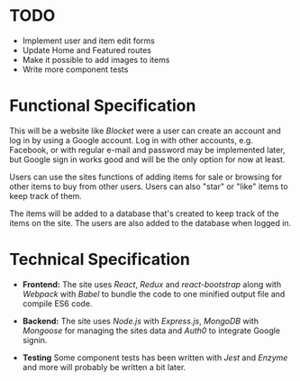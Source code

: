 # TODO

-   Implement user and item edit forms
-   Update Home and Featured routes
-   Make it possible to add images to items
-   Write more component tests

# Functional Specification

This will be a website like _Blocket_ were a user can create an account and log in by using a Google account. Log in with other accounts, e.g. Facebook, or with regular e-mail and password may be implemented later, but Google sign in works good and will be the only option for now at least.

Users can use the sites functions of adding items for sale or browsing for other items to buy from other users. Users can also "star" or "like" items to keep track of them.

The items will be added to a database that's created to keep track of the items on the site. The users are also added to the database when logged in.

# Technical Specification

-   **Frontend:** The site uses _React_, _Redux_ and _react-bootstrap_ along with _Webpack_ with _Babel_ to bundle the code to one minified output file and compile ES6 code.

-   **Backend:** The site uses _Node.js_ with _Express.js_, _MongoDB_ with _Mongoose_ for managing the sites data and _Auth0_ to integrate Google signin.

-   **Testing** Some component tests has been written with _Jest_ and _Enzyme_ and more will probably be written a bit later.
